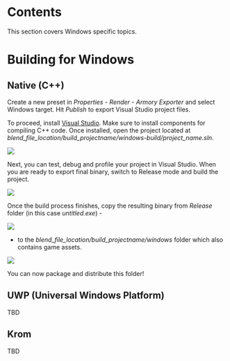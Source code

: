 # Contents

This section covers Windows specific topics.

# Building for Windows

## Native (C++)

Create a new preset in *Properties - Render - Armory Exporter* and select Windows target. Hit *Publish* to export Visual Studio project files.

To proceed, install [Visual Studio](https://www.visualstudio.com/vs/community/). Make sure to install components for compiling C++ code. Once installed, open the project located at *blend_file_location/build_projectname/windows-build/project_name.sln*.

![](img/windows/1.jpg)

Next, you can test, debug and profile your project in Visual Studio. When you are ready to export final binary, switch to Release mode and build the project.

![](img/windows/2.jpg)

Once the build process finishes, copy the resulting binary from *Release* folder (in this case *untitled.exe*) -

![](img/windows/3.jpg)

- to the *blend_file_location/build_projectname/windows* folder which also contains game assets.

![](img/windows/4.jpg)

You can now package and distribute this folder!

## UWP (Universal Windows Platform)

TBD

## Krom

TBD
